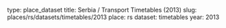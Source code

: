 type: place_dataset
title: Serbia / Transport Timetables (2013)
slug: places/rs/datasets/timetables/2013
place: rs
dataset: timetables
year: 2013
